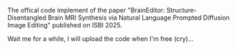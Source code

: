 The offical code implement of the paper "BrainEditor: Structure-Disentangled Brain MRI Synthesis via Natural Language Prompted Diffusion Image Editing" published on ISBI 2025.

Wait me for a while, I will upload the code when I'm free (cry)...
